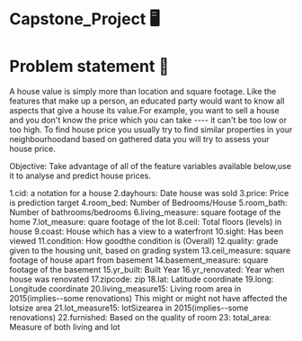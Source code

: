 # Capstone_Project 🖥️

# Problem statement 🏡

A house value is simply more than location and square footage. Like the features that make up a person, an educated party would want to know all aspects that give a house its value.For example, you want to sell a house and you don't know the price which you can take ---- it can't be too low or too high. To find house price you usually try to find similar properties in your neighbourhoodand based on gathered data you will try to assess your house price.


Objective:  Take advantage of all of the feature variables available below,use it to analyse and predict house prices. 

1.cid: a notation for a house
2.dayhours: Date house was sold
3.price: Price is prediction target
4.room_bed: Number of Bedrooms/House
5.room_bath: Number of bathrooms/bedrooms
6.living_measure: square footage of the home
7.lot_measure: quare footage of the lot
8.ceil: Total floors (levels) in house
9.coast: House which has a view to a waterfront
10.sight: Has been viewed
11.condition: How goodthe condition is (Overall)
12.quality: grade given to the housing unit, based on grading system
13.ceil_measure: square footage of house apart from basement
14.basement_measure: square footage of the basement
15.yr_built: Built Year
16.yr_renovated: Year when house was renovated
17.zipcode: zip
18.lat: Latitude coordinate
19.long: Longitude coordinate
20.living_measure15: Living room area in 2015(implies--some renovations) This might or might not have affected the lotsize area
21.lot_measure15: lotSizearea in 2015(implies--some renovations)
22.furnished: Based on the quality of room 
23: total_area: Measure of both living and lot

